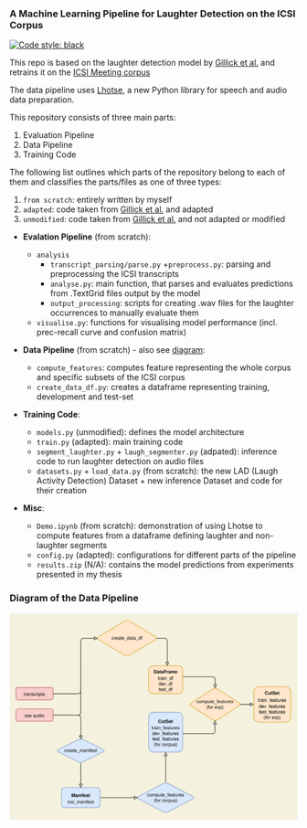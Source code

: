 ### A Machine Learning Pipeline for Laughter Detection on the ICSI Corpus
[![Code style: black](https://img.shields.io/badge/code%20style-black-000000.svg)](https://github.com/psf/black)

This repo is based on the laughter detection model by [Gillick et al.](https://github.com/jrgillick/laughter-detection) and retrains it on the
[ICSI Meeting corpus](https://ieeexplore.ieee.org/abstract/document/1198793)

The data pipeline uses [Lhotse](https://github.com/lhotse-speech/lhotse), a new Python library for speech and audio data preparation.

This repository consists of three main parts:
1. Evaluation Pipeline
2. Data Pipeline
3. Training Code

The following list outlines which parts of the repository belong to each of them and classifies the parts/files as one of three types:
1. `from scratch`: entirely written by myself
2. `adapted`: code taken from [Gillick et al.](https://github.com/jrgillick/laughter-detection) and adapted
3. `unmodified`: code taken from [Gillick et al.](https://github.com/jrgillick/laughter-detection) and not adapted or modified

- **Evalation Pipeline** (from scratch): 
    - `analysis`
        - `transcript_parsing/parse.py` +`preprocess.py`: parsing and preprocessing the ICSI transcripts
        - `analyse.py`: main function, that parses and evaluates predictions from .TextGrid files output by the model
        - `output_processing`: scripts for creating .wav files for the laughter occurrences to manually evaluate them
    - `visualise.py`: functions for visualising model performance (incl. prec-recall curve and confusion matrix)

- **Data Pipeline** (from scratch) - also see [diagram](#diagram-of-the-data-pipeline):
    - `compute_features`:  computes feature representing the whole corpus and specific subsets of the ICSI corpus
    - `create_data_df.py`: creates a dataframe representing training, development and test-set 

- **Training Code**:
    - `models.py` (unmodified): defines the model architecture
    - `train.py` (adapted): main training code
    - `segment_laughter.py` + `laugh_segmenter.py` (adpated): inference code to run laughter detection on audio files
    - `datasets.py` + `load_data.py` (from scratch): the new LAD (Laugh Activity Detection) Dataset + new inference Dataset and code for their creation

- **Misc**:
    - `Demo.ipynb` (from scratch): demonstration of using Lhotse to compute features from a dataframe defining laughter and non-laughter segments 
    - `config.py` (adapted): configurations for different parts of the pipeline
    - `results.zip` (N/A): contains the model predictions from experiments presented in my thesis
### Diagram of the Data Pipeline
![Data Pipeline](./docs/data-pipeline.png)
